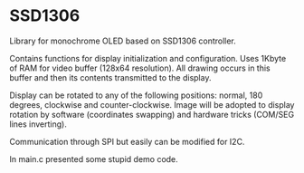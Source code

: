 # SSD1306

Library for monochrome OLED based on SSD1306 controller.

Contains functions for display initialization and configuration.
Uses 1Kbyte of RAM for video buffer (128x64 resolution). All drawing occurs in this buffer and then its contents transmitted to the display.

Display can be rotated to any of the following positions: normal, 180 degrees, clockwise and counter-clockwise. Image will be adopted to display rotation by software (coordinates swapping) and hardware tricks (COM/SEG lines inverting).

Communication through SPI but easily can be modified for I2C.

In main.c presented some stupid demo code.

